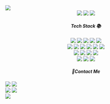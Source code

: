 
<img src="https://capsule-render.vercel.app/api?type=wave&color=auto&width=1000&height=300&section=header&text=EunyoungKo%20&fontSize=70" />

<!--
**EEEEEunyoung/EEEEEunyoung** is a ✨ _special_ ✨ repository because its `README.md` (this file) appears on your GitHub profile.

Here are some ideas to get you started:

- 🔭 I’m currently working on ...
- 🌱 I’m currently learning ...
- 👯 I’m looking to collaborate on ...
- 🤔 I’m looking for help with ...
- 💬 Ask me about ...
- 📫 How to reach me: ...
- 😄 Pronouns: ...

- ⚡ Fun fact: ...

-->

<div align="center">
	<img src="https://img.shields.io/badge/Java-007396?style=flat&logo=Java&logoColor=white" />
	<img src="https://img.shields.io/badge/HTML5-E34F26?style=flat&logo=HTML5&logoColor=white" />
	<img src="https://img.shields.io/badge/CSS3-1572B6?style=flat&logo=CSS3&logoColor=white" />




  <h5> Tech Stack 📚<br></h5>
    <img src="https://img.shields.io/badge/html5-E34F26?style=for-the-badge&logo=html5&logoColor=white" /> 
    <img src="https://img.shields.io/badge/CSS3-1572B6?style=for-the-badge&logo=html5&logoColor=white" /> 
    <img src="https://img.shields.io/badge/Oracle-F80000?style=for-the-badge&logo=html5&logoColor=white" /> 
    <img src="https://img.shields.io/badge/mysql-4479A1?style=for-the-badge&logo=mysql&logoColor=white" />   
    <img src="https://img.shields.io/badge/java-007396?style=for-the-badge&logo=java&logoColor=white"> <br> 
    <img src="https://img.shields.io/badge/Spring-6DB33F?style=for-the-badge&logo=html5&logoColor=white">
    <img src="https://img.shields.io/badge/html5-E34F26?style=for-the-badge&logo=html5&logoColor=white"> 
    <img src="https://img.shields.io/badge/CSS3-1572B6?style=for-the-badge&logo=html5&logoColor=white"> 
    <img src="https://img.shields.io/badge/Oracle-F80000?style=for-the-badge&logo=html5&logoColor=white"> 
    <img src="https://img.shields.io/badge/mysql-4479A1?style=for-the-badge&logo=mysql&logoColor=white">   
    <img src="https://img.shields.io/badge/java-007396?style=for-the-badge&logo=java&logoColor=white"> <br> 
    <img src="https://img.shields.io/badge/Spring-6DB33F?style=for-the-badge&logo=html5&logoColor=white">
    <img src="https://img.shields.io/badge/JavaScript-F7DF1E?style=for-the-badge&logo=html5&logoColor=white"> 
    <img src="https://img.shields.io/badge/jQuery-0769AD?style=for-the-badge&logo=html5&logoColor=white"> 
    <img src="https://img.shields.io/badge/react-61DAFB?style=for-the-badge&logo=react&logoColor=black"> <br> 
    <img src="https://img.shields.io/badge/Bootstrap-7952B3?style=for-the-badge&logo=html5&logoColor=white">
    <img src="https://img.shields.io/badge/git-F05032?style=for-the-badge&logo=git&logoColor=white"> 
    <img src="https://img.shields.io/badge/github-181717?style=for-the-badge&logo=github&logoColor=white"> 
  </div>
   <h5 align="center"> 🤙Contact Me </h5>
    <a href="https://www.instagram.com/rlo_e.ko/">
    <img src="https://img.shields.io/badge/Instagram-%23E4405F.svg?style=for-the-badge&logo=Instagram&logoColor=white"></a>
    <a href="mailto:ldk7024@naver.com"><img src="https://img.shields.io/badge/Naver-03C75A?style=for-the-badge&logo=naver&logoColor=white"></a> 
  </div>
   <div>
    <img src= "https://github-readme-stats.vercel.app/api/top-langs/?username=EEEEEunyoung&layout=compact"/>
   <img src= "https://github-readme-stats.vercel.app/api?username=EEEEEunyoung&show_icons=true&theme=dark"/> 
   </div>
   </div>
   
  <footer>
   <img src = "https://capsule-render.vercel.app/api?type=waving&color=auto&height=150&section=footer">
  </footer>
